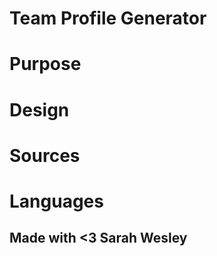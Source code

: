 # Team Profile Generator

# Purpose

# Design

# Sources

# Languages

## Made with <3 Sarah Wesley
